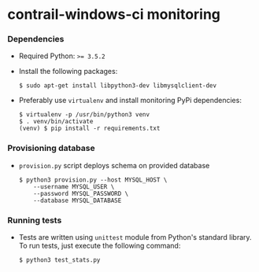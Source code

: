 # contrail-windows-ci monitoring

### Dependencies

- Required Python: `>= 3.5.2`
- Install the following packages:

    ```
    $ sudo apt-get install libpython3-dev libmysqlclient-dev
    ```

- Preferably use `virtualenv` and install monitoring PyPi dependencies:

    ```
    $ virtualenv -p /usr/bin/python3 venv
    $ . venv/bin/activate
    (venv) $ pip install -r requirements.txt
    ```

### Provisioning database

- `provision.py` script deploys schema on provided database

    ```
    $ python3 provision.py --host MYSQL_HOST \
        --username MYSQL_USER \
        --password MYSQL_PASSWORD \
        --database MYSQL_DATABASE
    ```

### Running tests

- Tests are written using `unittest` module from Python's standard library.
  To run tests, just execute the following command:

    ```
    $ python3 test_stats.py
    ```
